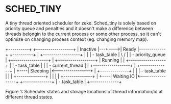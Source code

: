 SCHED_TINY
==========

A tiny thread oriented scheduler for zeke.
Sched_tiny is solely based on priority queue and penalties and it doesn't make
a difference between threads belongin to the current process or some other
process, so it can't optimize on changing process context (eg. changing memory
map).


+----------+        +------------------+
| Inactive |---+--->| Ready            |-------------+
+----------+   |    +------------------+             |
               |    | - task_table     |            \ /
               |    | - priority_queue |    +------------------+
               |    +------------------+    | Running          |
               |                            +------------------+
               |                            | - task_table     |
               |                            | - current_thread |
               |                            +------------------+
               |    +--------------+                 |
               +----| Sleeping     |<----------------+
               |    +--------------+                 |
               |    | - task_table |                 |
               |    +--------------+                 |
               |                                     |
               |    +--------------+                 |
               +----| Waiting IO   |<----------------+
                    +--------------+
                    | - task_table |
                    +--------------+

Figure 1: Scheduler states and storage locations of thread information/id at
different thread states.
